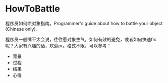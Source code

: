# HowToBattle
程序员如何哄对象指南。Programmer's guide about how to battle your object (Chinese only).

程序员一般嘴不太会说，往往惹对象生气，如何有效的避免，或者如何快速fix呢？大家有兴趣的话，欢迎pr。格式不限，可以参考：
- 背景
- 过程
- 结果
- 心得
